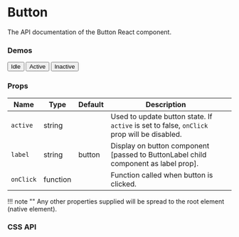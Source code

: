 # Button
The API documentation of the Button React component.


### Demos

<div class="buttons demo">
    <button class="idle">Idle</button>
    <button class="active">Active</button>
    <button class="deactive">Inactive</button>    
</div>

### Props
| Name    | Type     | Default | Description                                                                                |   |
|---------|----------|---------|--------------------------------------------------------------------------------------------|---|
| `active`  | string   |         | Used to update button state. If `active` is set to false, `onClick` prop will be disabled. |   |
| `label`   | string   | button  | Display on button component [passed to ButtonLabel child component as label prop].         |   |
| `onClick` | function |         | Function called when button is clicked.  

!!! note ""
    Any other properties supplied will be spread to the root element (native element).



### CSS API

<br/>
